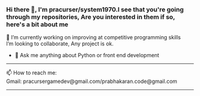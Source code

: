 ### Hi there 👋, I'm pracurser/system1970.I see that you're going through my repositories, Are you interested in them if so, here's a bit about me 
🔭 I’m currently working on improving at competitive programming skills<br />
 I’m looking to collaborate, Any project is ok.<br />
 - 💬 Ask me anything about Python or front end development
<hr>
📫 How to reach me:<br />
Gmail: pracursergamedev@gmail.com/prabhakaran.code@gmail.com<br />
<hr>

<!--
**system1970/system1970** is a ✨ _special_ ✨ repository because its `README.md` (this file) appears on your GitHub profile.

Here are some ideas to get you started:

- 🔭 I’m currently working on ...
- 🌱 I’m currently learning ...
- 👯 I’m looking to collaborate on ...
- 🤔 I’m looking for help with ...
- 💬 Ask me about ...
- 📫 How to reach me: ...
- 😄 Pronouns: ...
- ⚡ Fun fact: ...
-->
